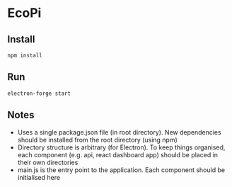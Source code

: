 # EcoPi
## Install
```npm install```

## Run
```electron-forge start```

## Notes
- Uses a single package.json file (in root directory). New dependencies should be installed from the root directory (using npm)
- Directory structure is arbitrary (for Electron). To keep things organised, each component (e.g. api, react dashboard app) should be placed in their own directories
- main.js is the entry point to the application. Each component should be initialised here